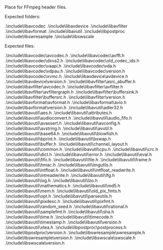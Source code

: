 Place for FFmpeg header files.

Expected folders:

.\include\libavcodec
.\include\libavdevice
.\include\libavfilter
.\include\libavformat
.\include\libavutil
.\include\libpostproc
.\include\libswresample
.\include\libswscale

Expected files:

.\include\libavcodec\avcodec.h
.\include\libavcodec\avfft.h
.\include\libavcodec\dxva2.h
.\include\libavcodec\old_codec_ids.h
.\include\libavcodec\vaapi.h
.\include\libavcodec\vda.h
.\include\libavcodec\vdpau.h
.\include\libavcodec\version.h
.\include\libavcodec\xvmc.h
.\include\libavdevice\avdevice.h
.\include\libavdevice\version.h
.\include\libavfilter\asrc_abuffer.h
.\include\libavfilter\avcodec.h
.\include\libavfilter\avfilter.h
.\include\libavfilter\avfiltergraph.h
.\include\libavfilter\buffersink.h
.\include\libavfilter\buffersrc.h
.\include\libavfilter\version.h
.\include\libavformat\avformat.h
.\include\libavformat\avio.h
.\include\libavformat\version.h
.\include\libavutil\adler32.h
.\include\libavutil\aes.h
.\include\libavutil\attributes.h
.\include\libavutil\audioconvert.h
.\include\libavutil\audio_fifo.h
.\include\libavutil\avassert.h
.\include\libavutil\avconfig.h
.\include\libavutil\avstring.h
.\include\libavutil\avutil.h
.\include\libavutil\base64.h
.\include\libavutil\blowfish.h
.\include\libavutil\bprint.h
.\include\libavutil\bswap.h
.\include\libavutil\buffer.h
.\include\libavutil\channel_layout.h
.\include\libavutil\common.h
.\include\libavutil\cpu.h
.\include\libavutil\crc.h
.\include\libavutil\dict.h
.\include\libavutil\error.h
.\include\libavutil\eval.h
.\include\libavutil\fifo.h
.\include\libavutil\file.h
.\include\libavutil\frame.h
.\include\libavutil\hmac.h
.\include\libavutil\imgutils.h
.\include\libavutil\intfloat.h
.\include\libavutil\intfloat_readwrite.h
.\include\libavutil\intreadwrite.h
.\include\libavutil\lfg.h
.\include\libavutil\log.h
.\include\libavutil\lzo.h
.\include\libavutil\mathematics.h
.\include\libavutil\md5.h
.\include\libavutil\mem.h
.\include\libavutil\old_pix_fmts.h
.\include\libavutil\opt.h
.\include\libavutil\parseutils.h
.\include\libavutil\pixdesc.h
.\include\libavutil\pixfmt.h
.\include\libavutil\random_seed.h
.\include\libavutil\rational.h
.\include\libavutil\samplefmt.h
.\include\libavutil\sha.h
.\include\libavutil\time.h
.\include\libavutil\timecode.h
.\include\libavutil\timestamp.h
.\include\libavutil\version.h
.\include\libavutil\xtea.h
.\include\libpostproc\postprocess.h
.\include\libpostproc\version.h
.\include\libswresample\swresample.h
.\include\libswresample\version.h
.\include\libswscale\swscale.h
.\include\libswscale\version.h
